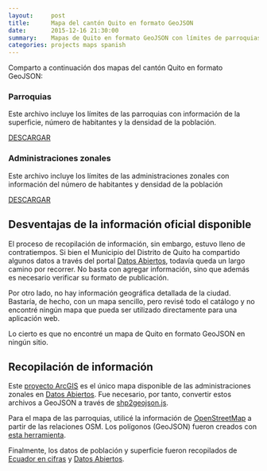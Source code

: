 ```yaml
---
layout:     post
title:      Mapa del cantón Quito en formato GeoJSON
date:       2015-12-16 21:30:00
summary:    Mapas de Quito en formato GeoJSON con límites de parroquias y administraciones zonales.
categories: projects maps spanish
---
```


Comparto a continuación dos mapas del cantón Quito en formato GeoJSON:

### Parroquias

Este archivo incluye los límites de las parroquias con información de la superficie, número de habitantes y la densidad de la población.

<script src="https://embed.github.com/view/geojson/flandrade/quito-crime-map/master/data/parroquias_quito.geojson"></script>

[DESCARGAR](https://raw.githubusercontent.com/flandrade/quito-crime-map/master/data/parroquias_quito.geojson)


### Administraciones zonales

Este archivo incluye los límites de las administraciones zonales con información del número de habitantes y densidad de la población

<script src="https://embed.github.com/view/geojson/flandrade/quito-crime-map/master/data/zonales_quito.geojson"></script>

[DESCARGAR](https://raw.githubusercontent.com/flandrade/quito-crime-map/master/data/zonales_quito.geojson)

## Desventajas de la información oficial disponible

El proceso de recopilación de información, sin embargo, estuvo lleno de contratiempos. Si bien el Municipio del Distrito de Quito ha compartido algunos datos a través del portal [Datos Abiertos](http://datosabiertos.quito.gob.ec/), todavía queda un largo camino por recorrer. No basta con agregar información, sino que además es necesario verificar su formato de publicación.

Por otro lado, no hay información geográfica detallada de la ciudad. Bastaría, de hecho, con un mapa sencillo, pero revisé todo el catálogo y no encontré ningún mapa que pueda ser utilizado directamente para una aplicación web.

Lo cierto es que no encontré un mapa de Quito en formato GeoJSON en ningún sitio.

## Recopilación de información

Este [proyecto ArcGIS](http://datosabiertos.quito.gob.ec/index.php/descargas) es el único mapa disponible de las administraciones zonales en [Datos Abiertos](http://datosabiertos.quito.gob.ec/). Fue necesario, por tanto, convertir estos archivos a GeoJSON a través de [shp2geojson.js](https://github.com/gipong/shp2geojson.js).

Para el mapa de las parroquias, utilicé la información de [OpenStreetMap](http://wiki.openstreetmap.org/wiki/WikiProject_Ecuador) a partir de las relaciones OSM. Los polígonos (GeoJSON) fueron creados con [esta herramienta](http://polygons.openstreetmap.fr/index.py).

Finalmente, los datos de población y superficie fueron recopilados de [Ecuador en cifras](http://www.ecuadorencifras.gob.ec/informacion-censal-cantonal/) y [Datos Abiertos](http://datosabiertos.quito.gob.ec/).

